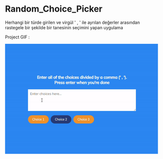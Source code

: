 # Random_Choice_Picker

Herhangi bir türde girilen ve virgül ' , ' ile ayrılan değerler arasından rastegele bir şekilde bir tanesinin seçimini yapan uygulama

Project GIF : 

![](https://github.com/hamdeth3/Projects/blob/main/13%20-%20Choice%20Picker/randomChoicePickerGIF.gif)
